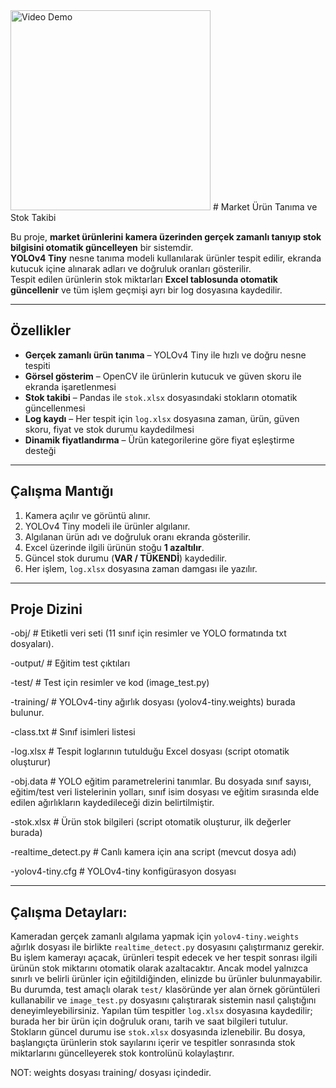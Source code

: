 <img src="video.gif" alt="Video Demo" width="320">
# Market Ürün Tanıma ve Stok Takibi 

Bu proje, **market ürünlerini kamera üzerinden gerçek zamanlı tanıyıp stok bilgisini otomatik güncelleyen** bir sistemdir.  
**YOLOv4 Tiny** nesne tanıma modeli kullanılarak ürünler tespit edilir, ekranda kutucuk içine alınarak adları ve doğruluk oranları gösterilir.  
Tespit edilen ürünlerin stok miktarları **Excel tablosunda otomatik güncellenir** ve tüm işlem geçmişi ayrı bir log dosyasına kaydedilir.  

---

## Özellikler  

- **Gerçek zamanlı ürün tanıma** – YOLOv4 Tiny ile hızlı ve doğru nesne tespiti  
- **Görsel gösterim** – OpenCV ile ürünlerin kutucuk ve güven skoru ile ekranda işaretlenmesi  
- **Stok takibi** – Pandas ile `stok.xlsx` dosyasındaki stokların otomatik güncellenmesi  
-  **Log kaydı** – Her tespit için `log.xlsx` dosyasına zaman, ürün, güven skoru, fiyat ve stok durumu kaydedilmesi  
- **Dinamik fiyatlandırma** – Ürün kategorilerine göre fiyat eşleştirme desteği  

---

## Çalışma Mantığı  

1. Kamera açılır ve görüntü alınır.  
2. YOLOv4 Tiny modeli ile ürünler algılanır.  
3. Algılanan ürün adı ve doğruluk oranı ekranda gösterilir.  
4. Excel üzerinde ilgili ürünün stoğu **1 azaltılır**.  
5. Güncel stok durumu (**VAR / TÜKENDİ**) kaydedilir.  
6. Her işlem, `log.xlsx` dosyasına zaman damgası ile yazılır.  

---

## Proje Dizini  

 -obj/                 # Etiketli veri seti (11 sınıf için resimler ve YOLO formatında txt dosyaları). 
 
 -output/              # Eğitim test çıktıları
 
 -test/                # Test için resimler ve kod (image_test.py)
 
 -training/            # YOLOv4-tiny ağırlık dosyası (yolov4-tiny.weights) burada bulunur.
 
 -class.txt            # Sınıf isimleri listesi
 
 -log.xlsx             # Tespit loglarının tutulduğu Excel dosyası (script otomatik oluşturur)
 
 -obj.data             # YOLO eğitim parametrelerini tanımlar. Bu dosyada sınıf sayısı, eğitim/test veri listelerinin yolları, sınıf isim dosyası ve eğitim sırasında elde edilen ağırlıkların kaydedileceği dizin belirtilmiştir.
 
 -stok.xlsx            # Ürün stok bilgileri (script otomatik oluşturur, ilk değerler burada)
 
 -realtime_detect.py   # Canlı kamera için ana script (mevcut dosya adı)
 
 -yolov4-tiny.cfg      # YOLOv4-tiny konfigürasyon dosyası

---

## Çalışma Detayları:

Kameradan gerçek zamanlı algılama yapmak için `yolov4-tiny.weights` ağırlık dosyası ile birlikte `realtime_detect.py` dosyasını çalıştırmanız gerekir. Bu işlem kamerayı açacak, ürünleri tespit edecek ve her tespit sonrası ilgili ürünün stok miktarını otomatik olarak azaltacaktır. Ancak model yalnızca sınırlı ve belirli ürünler için eğitildiğinden, elinizde bu ürünler bulunmayabilir. Bu durumda, test amaçlı olarak `test/` klasöründe yer alan örnek görüntüleri kullanabilir ve `image_test.py` dosyasını çalıştırarak sistemin nasıl çalıştığını deneyimleyebilirsiniz. Yapılan tüm tespitler `log.xlsx` dosyasına kaydedilir; burada her bir ürün için doğruluk oranı, tarih ve saat bilgileri tutulur. Stokların güncel durumu ise `stok.xlsx` dosyasında izlenebilir. Bu dosya, başlangıçta ürünlerin stok sayılarını içerir ve tespitler sonrasında stok miktarlarını güncelleyerek stok kontrolünü kolaylaştırır.

NOT: weights dosyası training/ dosyası içindedir.
